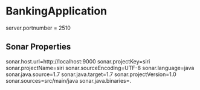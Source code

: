 # BankingApplication
server.portnumber = 2510

Sonar Properties
---------------------------------------
sonar.host.url=http://localhost:9000
sonar.projectKey=siri
sonar.projectName=siri
sonar.sourceEncoding=UTF-8
sonar.language=java
sonar.java.source=1.7
sonar.java.target=1.7
sonar.projectVersion=1.0
sonar.sources=src/main/java
sonar.java.binaries=.
